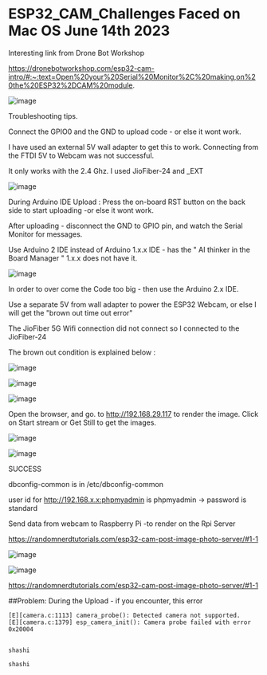# ESP32_CAM_Challenges Faced on Mac OS  June 14th 2023

Interesting link from Drone Bot Workshop


https://dronebotworkshop.com/esp32-cam-intro/#:~:text=Open%20your%20Serial%20Monitor%2C%20making,on%20the%20ESP32%2DCAM%20module.


![image](https://github.com/kiranshashiny/ESP32_CAM_Challenges/assets/14288989/696cdae9-9b82-491e-9d08-37944da42733)


Troubleshooting tips.

Connect the GPIO0 and the GND to upload code - or else it wont work.

I have used an external 5V wall adapter to get this to work. Connecting from the FTDI 5V to Webcam was not successful.

It only works with the 2.4 Ghz. I used JioFiber-24 and _EXT


![image](https://github.com/kiranshashiny/ESP32_CAM_Challenges/assets/14288989/769f3440-787b-4b3e-b436-d408df8b9668)


During Arduino IDE Upload : Press the on-board RST button on the back side to start uploading -or else it wont work.

After uploading - disconnect the GND to GPIO pin, and watch the Serial Monitor for messages.

Use Arduino 2 IDE instead of Arduino 1.x.x IDE - has the " AI thinker in the Board Manager " 1.x.x does not have it.

![image](https://github.com/kiranshashiny/ESP32_CAM_Challenges/assets/14288989/89542c70-4497-4454-9a27-3997aa322fad)

In order to over come the Code too big - then use the Arduino 2.x IDE.

Use a separate 5V from wall adapter to power the ESP32 Webcam, or else I will get the "brown out time out error"

The JioFiber 5G Wifi connection did not connect so I connected to the JioFiber-24 

The brown out condition is explained below :

![image](https://github.com/kiranshashiny/ESP32_CAM_Challenges/assets/14288989/06e617db-dbf3-423b-ab6d-511e7f636e3d)


![image](https://github.com/kiranshashiny/ESP32_CAM_Challenges/assets/14288989/e8a2e6bb-c67b-43a9-aad8-c83f2fef9022)



![image](https://github.com/kiranshashiny/ESP32_CAM_Challenges/assets/14288989/5f118219-95e0-4d51-bf78-3bd1aa17280c)

Open the browser, and go. to http://192.168.29.117 to render the image.
Click on Start stream or Get Still to get the images.

![image](https://github.com/kiranshashiny/ESP32_CAM_Challenges/assets/14288989/ff996e04-71be-4915-b622-06e54ddcdbbb)

![image](https://github.com/kiranshashiny/ESP32_CAM_Challenges/assets/14288989/8ddf6fc9-43fa-4fd7-b401-94757cbc7d6b)


SUCCESS

dbconfig-common  is in /etc/dbconfig-common

user id for http://192.168.x.x:phpmyadmin is 
phpmyadmin  -> password is standard


Send data from webcam to Raspberry Pi -to render on the Rpi Server

https://randomnerdtutorials.com/esp32-cam-post-image-photo-server/#1-1


![image](https://github.com/kiranshashiny/ESP32_CAM_Challenges/assets/14288989/a04de772-d698-49e1-961c-adba92bbf04a)

![image](https://github.com/kiranshashiny/ESP32_CAM_Challenges/assets/14288989/cb4850a5-e21d-4934-90df-34721e0ebf40)

https://randomnerdtutorials.com/esp32-cam-post-image-photo-server/#1-1



##Problem: During the Upload - if you encounter, this error 

```
[E][camera.c:1113] camera_probe(): Detected camera not supported.
[E][camera.c:1379] esp_camera_init(): Camera probe failed with error 0x20004
```


```

shashi

shashi

```
